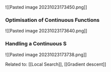 ![[Pasted image 20231023173450.png]]

### Optimisation of Continuous Functions
![[Pasted image 20231023173640.png]]
### Handling a Continuous S
![[Pasted image 20231023173738.png]]


Related to: [[Local Search]], [[Gradient descent]]